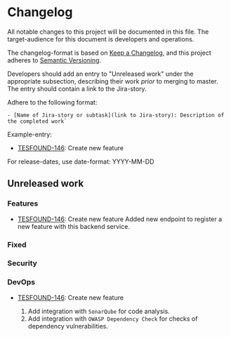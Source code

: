 # Changelog

All notable changes to this project will be documented in this file. The target-audience for this document
is developers and operations.

The changelog-format is based on [Keep a Changelog](https://keepachangelog.com/en/1.0.0/), and this project
adheres to [Semantic Versioning](https://semver.org/spec/v2.0.0.html).

Developers should add an entry to "Unreleased work" under the appropriate subsection, describing their work
_prior_ to merging to master. The entry should contain a link to the Jira-story.

Adhere to the following format:
```
- [Name of Jira-story or subtask](link to Jira-story): Description of the completed work`
```
Example-entry:

- [TESFOUND-146](https://sunepoulsen.atlassian.net/browse/TESFOUND-146): Create new feature

For release-dates, use date-format: YYYY-MM-DD

## Unreleased work

### Features

- [TESFOUND-146](https://sunepoulsen.atlassian.net/browse/TESFOUND-146): Create new feature
  Added new endpoint to register a new feature with this backend service.

### Fixed

### Security

### DevOps

- [TESFOUND-146](https://sunepoulsen.atlassian.net/browse/TESFOUND-146): Create new feature
  
  1. Add integration with `SonarQube` for code analysis.
  2. Add integration with `OWASP Dependency Check` for checks of dependency vulnerabilities.
